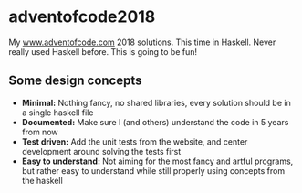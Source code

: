 # adventofcode2018
My www.adventofcode.com 2018 solutions. This time in Haskell. Never really used
Haskell before. This is going to be fun!

## Some design concepts
- **Minimal:** Nothing fancy, no shared libraries, every solution should be in
  a single haskell file
- **Documented:** Make sure I (and others) understand the code in 5 years
  from now
- **Test driven:** Add the unit tests from the website, and center development
  around solving the tests first
- **Easy to understand:** Not aiming for the most fancy and artful programs, but
  rather easy to understand while still properly using concepts from the haskell